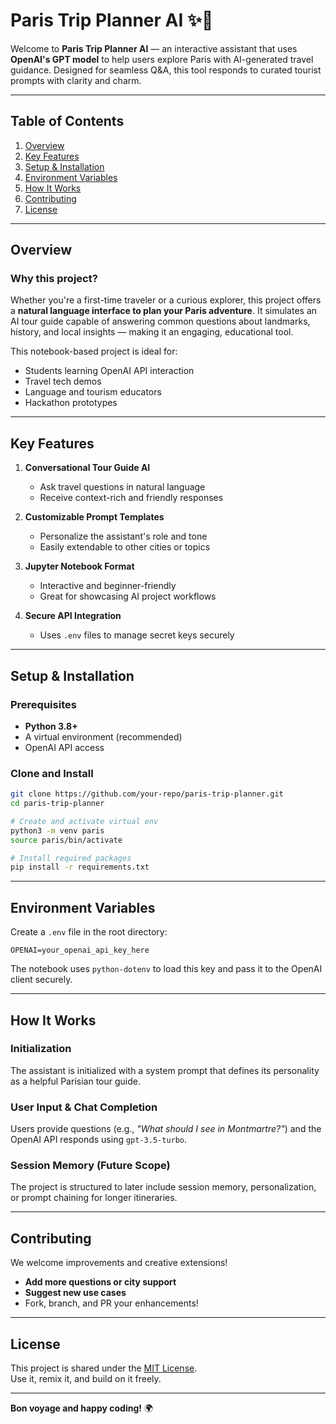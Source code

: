 # Paris Trip Planner AI ✨🗼
Welcome to **Paris Trip Planner AI** — an interactive assistant that uses **OpenAI's GPT model** to help users explore Paris with AI-generated travel guidance. Designed for seamless Q&A, this tool responds to curated tourist prompts with clarity and charm.

---

## Table of Contents
1. [Overview](#overview)
2. [Key Features](#key-features)
3. [Setup & Installation](#setup--installation)
4. [Environment Variables](#environment-variables)
5. [How It Works](#how-it-works)
6. [Contributing](#contributing)
7. [License](#license)

---

## Overview

### Why this project?
Whether you're a first-time traveler or a curious explorer, this project offers a **natural language interface to plan your Paris adventure**. It simulates an AI tour guide capable of answering common questions about landmarks, history, and local insights — making it an engaging, educational tool.

This notebook-based project is ideal for:
- Students learning OpenAI API interaction
- Travel tech demos
- Language and tourism educators
- Hackathon prototypes

---

## Key Features

1. **Conversational Tour Guide AI**  
   - Ask travel questions in natural language  
   - Receive context-rich and friendly responses

2. **Customizable Prompt Templates**  
   - Personalize the assistant's role and tone  
   - Easily extendable to other cities or topics

3. **Jupyter Notebook Format**  
   - Interactive and beginner-friendly  
   - Great for showcasing AI project workflows

4. **Secure API Integration**  
   - Uses `.env` files to manage secret keys securely

---

## Setup & Installation

### Prerequisites
- **Python 3.8+**
- A virtual environment (recommended)
- OpenAI API access

### Clone and Install
```bash
git clone https://github.com/your-repo/paris-trip-planner.git
cd paris-trip-planner

# Create and activate virtual env
python3 -m venv paris
source paris/bin/activate

# Install required packages
pip install -r requirements.txt
```

---

## Environment Variables

Create a `.env` file in the root directory:

```env
OPENAI=your_openai_api_key_here
```

The notebook uses `python-dotenv` to load this key and pass it to the OpenAI client securely.

---

## How It Works

### Initialization
The assistant is initialized with a system prompt that defines its personality as a helpful Parisian tour guide.

### User Input & Chat Completion
Users provide questions (e.g., *"What should I see in Montmartre?"*) and the OpenAI API responds using `gpt-3.5-turbo`.

### Session Memory (Future Scope)
The project is structured to later include session memory, personalization, or prompt chaining for longer itineraries.

---

## Contributing

We welcome improvements and creative extensions!  
- **Add more questions or city support**  
- **Suggest new use cases**  
- Fork, branch, and PR your enhancements!

---

## License

This project is shared under the [MIT License](LICENSE).  
Use it, remix it, and build on it freely.

---

**Bon voyage and happy coding!** 🌍
